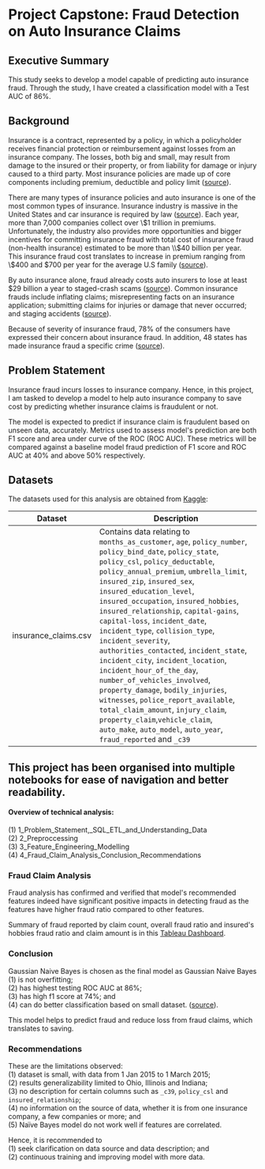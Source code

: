 # Project Capstone: Fraud Detection on Auto Insurance Claims 

## Executive Summary
This study seeks to develop a model capable of predicting auto insurance fraud. Through the study, I have created a classification model with a Test AUC of 86%.


## Background

Insurance is a contract, represented by a policy, in which a policyholder receives financial protection or reimbursement against losses from an insurance company. The losses, both big and small, may result from damage to the insured or their property, or from liability for damage or injury caused to a third party. Most insurance policies are made up of core components including premium, deductible and policy limit ([source](https://www.investopedia.com/terms/i/insurance.asp)). 

There are many types of insurance policies and auto insurance is one of the most common types of insurance. Insurance industry is massive in the United States and car insurance is required by law ([source](https://www.investopedia.com/terms/i/insurance.asp)). Each year, more than 7,000 companies collect over \\$1 trillion in premiums. Unfortunately, the industry also provides more opportunities and bigger incentives for committing insurance fraud with total cost of insurance fraud (non-health insurance) estimated to be more than \\$40 billion per year. This insurance fraud cost translates to increase in premium ranging from \\$400 and \$700 per year for the average U.S family ([source](https://www.fbi.gov/stats-services/publications/insurance-fraud)).

By auto insurance alone, fraud already costs auto insurers to lose at least $29 billion a year to staged-crash scams ([source](https://www.fbi.gov/stats-services/publications/insurance-fraud)). Common insurance frauds include inflating claims; misrepresenting facts on an insurance application; submitting claims for injuries or damage that never occurred; and staging accidents ([source](https://www.iii.org/article/background-on-insurance-fraud)).

Because of severity of insurance fraud, 78% of the consumers have expressed their concern about insurance fraud. In addition, 48 states has made insurance fraud a specific crime ([source](https://insurancefraud.org/fraud-stats)).


## Problem Statement

Insurance fraud incurs losses to insurance company. Hence, in this project, I am tasked to develop a model to help auto insurance company to save cost by predicting whether insurance claims is fraudulent or not.

The model is expected to predict if insurance claim is fraudulent based on unseen data, accurately. Metrics used to assess model's prediction are both F1 score and area under curve of the ROC (ROC AUC). These metrics will be compared against a baseline model fraud prediction of F1 score and ROC AUC at 40% and above 50% respectively. 


## Datasets

The datasets used for this analysis are obtained from [Kaggle](https://www.kaggle.com/datasets/buntyshah/auto-insurance-claims-data):

| Dataset | Description |
|---|---|
| insurance_claims.csv | Contains data relating to `months_as_customer`, `age`, `policy_number`, `policy_bind_date`, `policy_state`, `policy_csl`, `policy_deductable`, `policy_annual_premium`, `umbrella_limit`, `insured_zip`, `insured_sex`, `insured_education_level`, `insured_occupation`, `insured_hobbies`, `insured_relationship`, `capital-gains`, `capital-loss`, `incident_date`, `incident_type`, `collision_type`, `incident_severity`, `authorities_contacted`, `incident_state`, `incident_city`, `incident_location`, `incident_hour_of_the_day`, `number_of_vehicles_involved`, `property_damage`, `bodily_injuries`, `witnesses`, `police_report_available`, `total_claim_amount`, `injury_claim`, `property_claim`,`vehicle_claim`, `auto_make`, `auto_model`, `auto_year`, `fraud_reported` and `_c39` |


## This project has been organised into multiple notebooks for ease of navigation and better readability.

#### Overview of technical analysis: 

(1) 1_Problem_Statement,_SQL_ETL_and_Understanding_Data <br>
(2) 2_Preproccessing <br>
(3) 3_Feature_Engineering_Modelling <br>
(4) 4_Fraud_Claim_Analysis_Conclusion_Recommendations

### Fraud Claim Analysis
Fraud analysis has confirmed and verified that model's recommended features indeed have significant positive impacts in detecting fraud as the features have higher fraud ratio compared to other features.

Summary of fraud reported by claim count, overall fraud ratio and insured's hobbies fraud ratio and claim amount is in this [Tableau Dashboard](https://public.tableau.com/app/profile/gerald.chin/viz/fraud_detection_on_auto_insurance_claim/fraud_detection_on_auto_insurance_claim_overview_of_fraud).

### Conclusion
Gaussian Naive Bayes is chosen as the final model as Gaussian Naive Bayes <br>
(1) is not overfitting;   
(2) has highest testing ROC AUC at 86%;  
(3) has high f1 score at 74%; and <br>
(4) can do better classification based on small dataset. ([source](https://www.educba.com/naive-bayes-vs-logistic-regression)).

This model helps to predict fraud and reduce loss from fraud claims, which translates to saving.

### Recommendations
These are the limitations observed: <br>
(1) dataset is small, with data from 1 Jan 2015 to 1 March 2015; <br>
(2) results generalizability limited to Ohio, Illinois and Indiana; <br>
(3) no description for certain columns such as `_c39`, `policy_csl` and `insured_relationship`; <br>
(4) no information on the source of data, whether it is from one insurance company, a few companies or more; and <br>
(5) Naïve Bayes model do not work well if features are correlated.

Hence, it is recommended to <br>
(1) seek clarification on data source and data description; and <br>
(2) continuous training and improving model with more data. 
